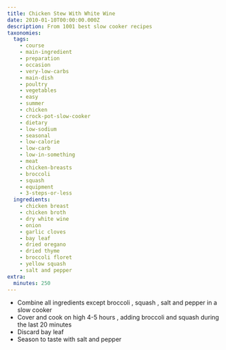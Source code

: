 ```yaml
---
title: Chicken Stew With White Wine
date: 2010-01-10T00:00:00.000Z
description: From 1001 best slow cooker recipes
taxonomies:
  tags:
    - course
    - main-ingredient
    - preparation
    - occasion
    - very-low-carbs
    - main-dish
    - poultry
    - vegetables
    - easy
    - summer
    - chicken
    - crock-pot-slow-cooker
    - dietary
    - low-sodium
    - seasonal
    - low-calorie
    - low-carb
    - low-in-something
    - meat
    - chicken-breasts
    - broccoli
    - squash
    - equipment
    - 3-steps-or-less
  ingredients:
    - chicken breast
    - chicken broth
    - dry white wine
    - onion
    - garlic cloves
    - bay leaf
    - dried oregano
    - dried thyme
    - broccoli floret
    - yellow squash
    - salt and pepper
extra:
  minutes: 250
---
```

 - Combine all ingredients except broccoli , squash , salt and pepper in a slow cooker
 - Cover and cook on high 4-5 hours , adding broccoli and squash during the last 20 minutes
 - Discard bay leaf
 - Season to taste with salt and pepper
